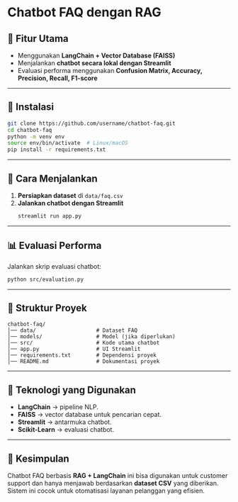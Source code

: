# Chatbot FAQ dengan RAG

## 🚀 Fitur Utama
- Menggunakan **LangChain + Vector Database (FAISS)**
- Menjalankan **chatbot secara lokal dengan Streamlit**
- Evaluasi performa menggunakan **Confusion Matrix, Accuracy, Precision, Recall, F1-score**

---

## 🔧 Instalasi
```bash
git clone https://github.com/username/chatbot-faq.git
cd chatbot-faq
python -m venv env
source env/bin/activate  # Linux/macOS
pip install -r requirements.txt
```

---

## 📌 Cara Menjalankan

1. **Persiapkan dataset** di `data/faq.csv`
2. **Jalankan chatbot dengan Streamlit**
   ```bash
   streamlit run app.py
   ```

---

## 📊 Evaluasi Performa
Jalankan skrip evaluasi chatbot:
```bash
python src/evaluation.py
```

---

## 📂 Struktur Proyek
```plaintext
chatbot-faq/
│── data/                   # Dataset FAQ
│── models/                 # Model (jika diperlukan)
│── src/                    # Kode utama chatbot
│── app.py                  # UI Streamlit
│── requirements.txt        # Dependensi proyek
│── README.md               # Dokumentasi proyek
```

---

## 📌 Teknologi yang Digunakan
- **LangChain** → pipeline NLP.
- **FAISS** → vector database untuk pencarian cepat.
- **Streamlit** → antarmuka chatbot.
- **Scikit-Learn** → evaluasi chatbot.

---

## 🎯 Kesimpulan
Chatbot FAQ berbasis **RAG + LangChain** ini bisa digunakan untuk customer support dan hanya menjawab berdasarkan **dataset CSV** yang diberikan. Sistem ini cocok untuk otomatisasi layanan pelanggan yang efisien.
